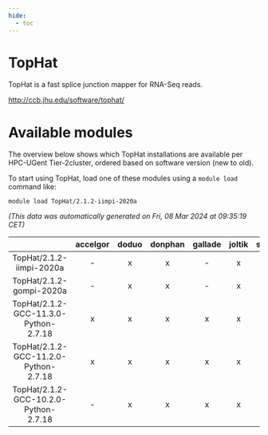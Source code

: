 ```yaml
---
hide:
  - toc
---
```


TopHat
======


TopHat is a fast splice junction mapper for RNA-Seq reads.

http://ccb.jhu.edu/software/tophat/
# Available modules


The overview below shows which TopHat installations are available per HPC-UGent Tier-2cluster, ordered based on software version (new to old).

To start using TopHat, load one of these modules using a `module load` command like:

```shell
module load TopHat/2.1.2-iimpi-2020a
```

*(This data was automatically generated on Fri, 08 Mar 2024 at 09:35:19 CET)*  

| |accelgor|doduo|donphan|gallade|joltik|skitty|
| :---: | :---: | :---: | :---: | :---: | :---: | :---: |
|TopHat/2.1.2-iimpi-2020a|-|x|x|-|x|x|
|TopHat/2.1.2-gompi-2020a|-|x|x|-|x|x|
|TopHat/2.1.2-GCC-11.3.0-Python-2.7.18|x|x|x|x|x|x|
|TopHat/2.1.2-GCC-11.2.0-Python-2.7.18|x|x|x|x|x|x|
|TopHat/2.1.2-GCC-10.2.0-Python-2.7.18|-|x|x|x|x|x|
